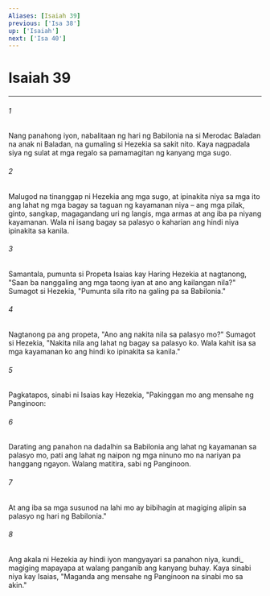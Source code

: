 ```yaml
---
Aliases: [Isaiah 39]
previous: ['Isa 38']
up: ['Isaiah']
next: ['Isa 40']
---
```

# Isaiah 39

***






















###### 1 










Nang panahong iyon, nabalitaan ng hari ng Babilonia na si Merodac Baladan na anak ni Baladan, na gumaling si Hezekia sa sakit nito. Kaya nagpadala siya ng sulat at mga regalo sa pamamagitan ng kanyang mga sugo. 





















###### 2 










Malugod na tinanggap ni Hezekia ang mga sugo, at ipinakita niya sa mga ito ang lahat ng mga bagay sa taguan ng kayamanan niya – ang mga pilak, ginto, sangkap, magagandang uri ng langis, mga armas at ang iba pa niyang kayamanan. Wala ni isang bagay sa palasyo o kaharian ang hindi niya ipinakita sa kanila. 





















###### 3 










Samantala, pumunta si Propeta Isaias kay Haring Hezekia at nagtanong, "Saan ba nanggaling ang mga taong iyan at ano ang kailangan nila?" Sumagot si Hezekia, "Pumunta sila rito na galing pa sa Babilonia." 





















###### 4 










Nagtanong pa ang propeta, "Ano ang nakita nila sa palasyo mo?" Sumagot si Hezekia, "Nakita nila ang lahat ng bagay sa palasyo ko. Wala kahit isa sa mga kayamanan ko ang hindi ko ipinakita sa kanila." 





















###### 5 










Pagkatapos, sinabi ni Isaias kay Hezekia, "Pakinggan mo ang mensahe ng Panginoon: 





















###### 6 










Darating ang panahon na dadalhin sa Babilonia ang lahat ng kayamanan sa palasyo mo, pati ang lahat ng naipon ng mga ninuno mo na nariyan pa hanggang ngayon. Walang matitira, sabi ng Panginoon. 





















###### 7 










At ang iba sa mga susunod na lahi mo ay bibihagin at magiging alipin sa palasyo ng hari ng Babilonia." 





















###### 8 










Ang akala ni Hezekia ay hindi iyon mangyayari sa panahon niya, kundi_ magiging mapayapa at walang panganib ang kanyang buhay. Kaya sinabi niya kay Isaias, "Maganda ang mensahe ng Panginoon na sinabi mo sa akin."
